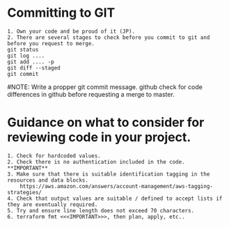 # Committing to GIT

	1. Own your code and be proud of it (JP).
	2. There are several stages to check before you commit to git and before you request to merge.
    git status
    git log ....
    git add .... -p
    git diff --staged
    git commit
#NOTE: Write a propper git commit message.
    github check for code differences in github before requesting a merge to master.

# Guidance on what to consider for reviewing code in your project.

    1. Check for hardcoded values.
    2. Check there is no authentication included in the code. **IMPORTANT**
    3. Make sure that there is suitable identification tagging in the resources and data blocks.
        https://aws.amazon.com/answers/account-management/aws-tagging-strategies/
    4. Check that output values are suitable / defined to accept lists if they are eventually required.
    5. Try and ensure line length does not exceed 70 characters.
    6. terraform fmt <<<IMPORTANT>>>, then plan, apply, etc.. 
